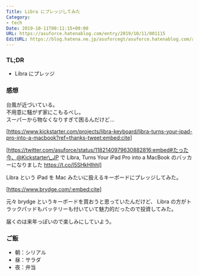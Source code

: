 ```yaml
---
Title: Libra にプレッジしてみた
Category:
- tech
Date: 2019-10-11T00:11:15+09:00
URL: https://asuforce.hatenablog.com/entry/2019/10/11/001115
EditURL: https://blog.hatena.ne.jp/asuforcegt/asuforce.hatenablog.com/atom/entry/26006613447567169
---
```


### TL;DR

- Libra にプレッジ

###  感想

台風が近づいている。  
不用意に騒がず家にこもるべし。  
スーパーから物なくなりすぎて困るんだけど...

[https://www.kickstarter.com/projects/libra-keyboard/libra-turns-your-ipad-pro-into-a-macbook?ref=thanks-tweet:embed:cite]

[https://twitter.com/asuforce/status/1182140979630882816:embed#たった今、@Kickstarter\_JP で Libra, Turns Your iPad Pro into a MacBook のバッカーになりました https://t.co/l5SHkHIhhl]

Libra という iPad を Mac みたいに扱えるキーボードにプレッジしてみた。

[https://www.brydge.com/:embed:cite]

元々 brydge というキーボードを買おうと思っていたんだけど、 Libra の方がトラックパッドもバッテリーも付いていて魅力的だったので投資してみた。

届くのは来年っぽいので楽しみにしていよう。

### ご飯

- 朝：シリアル
- 昼：サラダ
- 夜：弁当
